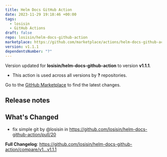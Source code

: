 ```yaml
---
title: Helm Docs GitHub Action
date: 2023-11-29 19:18:46 +00:00
tags:
  - losisin
  - GitHub Actions
draft: false
repo: losisin/helm-docs-github-action
marketplace: https://github.com/marketplace/actions/helm-docs-github-action
version: v1.1.1
dependentsNumber: "?"
---
```



Version updated for **losisin/helm-docs-github-action** to version **v1.1.1**.
- This action is used across all versions by **?** repositories.

Go to the [GitHub Marketplace](https://github.com/marketplace/actions/helm-docs-github-action) to find the latest changes.

## Release notes

## What's Changed
* fix simple git by @losisin in https://github.com/losisin/helm-docs-github-action/pull/20


**Full Changelog**: https://github.com/losisin/helm-docs-github-action/compare/v1...v1.1.1
